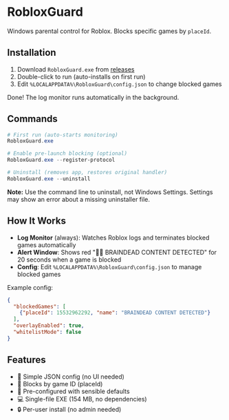 # RobloxGuard

Windows parental control for Roblox. Blocks specific games by `placeId`.

## Installation

1. Download `RobloxGuard.exe` from [releases](https://github.com/edemarest/RobloxGuard/releases)
2. Double-click to run (auto-installs on first run)
3. Edit `%LOCALAPPDATA%\RobloxGuard\config.json` to change blocked games

Done! The log monitor runs automatically in the background.

## Commands

```powershell
# First run (auto-starts monitoring)
RobloxGuard.exe

# Enable pre-launch blocking (optional)
RobloxGuard.exe --register-protocol

# Uninstall (removes app, restores original handler)
RobloxGuard.exe --uninstall
```

**Note:** Use the command line to uninstall, not Windows Settings. Settings may show an error about a missing uninstaller file.

## How It Works

- **Log Monitor** (always): Watches Roblox logs and terminates blocked games automatically
- **Alert Window**: Shows red "🧠❌ BRAINDEAD CONTENT DETECTED" for 20 seconds when a game is blocked
- **Config**: Edit `%LOCALAPPDATA%\RobloxGuard\config.json` to manage blocked games

Example config:

```json
{
  "blockedGames": [
    {"placeId": 15532962292, "name": "BRAINDEAD CONTENT DETECTED"}
  ],
  "overlayEnabled": true,
  "whitelistMode": false
}
```

## Features

- 🎯 Simple JSON config (no UI needed)
- 🚫 Blocks by game ID (placeId)
- 📝 Pre-configured with sensible defaults
- 💻 Single-file EXE (154 MB, no dependencies)
- 🔒 Per-user install (no admin needed)
